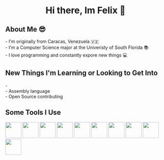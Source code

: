 <link rel="stylesheet" href="https://cdn.jsdelivr.net/gh/devicons/devicon@v2.15.1/devicon.min.css">          
<h1 align='center'>Hi there, Im Felix 👋</h1>

<h2>About Me 😎</h2>
  <p>
  - I'm originally from Caracas, Venezuela 🇻🇪<br/>
  - I'm a Computer Science major at the Univeristy of South Florida 📚<br/>
  - I love programming and constantly expore new things 💻 <br/>
  </p>

<h2>New Things I'm Learning or Looking to Get Into</h2>
  <p>
  - <img height=15 width=15 src="https://cdn.jsdelivr.net/gh/devicons/devicon/icons/c/c-original.svg" /><br/>
  - Assembly language <br/>
  - Open Source contributing <br/>
  </p>
  
<h2>Some Tools I Use</h2>
<div> 
  <img height=50 width=50 src="https://cdn.jsdelivr.net/gh/devicons/devicon/icons/python/python-original.svg" />
  <img height=50 width=50 src="https://cdn.jsdelivr.net/gh/devicons/devicon/icons/django/django-plain.svg" />
  <img height=50 width=50 src="https://cdn.jsdelivr.net/gh/devicons/devicon/icons/mysql/mysql-original.svg" />
  <img height=50 width=50 src="https://cdn.jsdelivr.net/gh/devicons/devicon/icons/html5/html5-original.svg" />
  <img height=50 width=50 src="https://cdn.jsdelivr.net/gh/devicons/devicon/icons/css3/css3-original.svg" />
  <img height=50 width=50 src="https://cdn.jsdelivr.net/gh/devicons/devicon/icons/javascript/javascript-original.svg" />
  <img height=50 width=50 src="https://cdn.jsdelivr.net/gh/devicons/devicon/icons/react/react-original.svg" />
  <img height=50 width=50 src="https://cdn.jsdelivr.net/gh/devicons/devicon/icons/bootstrap/bootstrap-original.svg" />
  <img height=50 width=50 src="https://cdn.jsdelivr.net/gh/devicons/devicon/icons/firebase/firebase-plain.svg" />
  <img height=50 width=50 src="https://cdn.jsdelivr.net/gh/devicons/devicon/icons/amazonwebservices/amazonwebservices-original.svg" />
</div>
          
          


<!--
**fmendezr/fmendezr** is a ✨ _special_ ✨ repository because its `README.md` (this file) appears on your GitHub profile.

Here are some ideas to get you started:

- 🔭 I’m currently working on ...
- 🌱 I’m currently learning ...
- 👯 I’m looking to collaborate on ...
- 🤔 I’m looking for help with ...
- 💬 Ask me about ...
- 📫 How to reach me: ...
- 😄 Pronouns: ...
- ⚡ Fun fact: ...
-->
